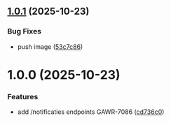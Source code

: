 ## [1.0.1](https://github.com/informatievlaanderen/basisregisters-notifications/compare/v1.0.0...v1.0.1) (2025-10-23)


### Bug Fixes

* push image ([53c7c86](https://github.com/informatievlaanderen/basisregisters-notifications/commit/53c7c86df4d608b29cb9ec527f2e39ed1c197ba2))

# 1.0.0 (2025-10-23)


### Features

* add /notificaties endpoints GAWR-7086 ([cd736c0](https://github.com/informatievlaanderen/basisregisters-notifications/commit/cd736c074517fc3c7058be28689a62a4b3911477))
